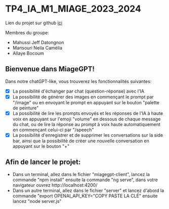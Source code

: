 # TP4_IA_M1_MIAGE_2023_2024

Lien du projet sur github [ici](https://github.com/neilamans/TP4_IA_M1_MIAGE_2023_2024)

Membres du groupe: 
- Mahussi Jeff Datongnon
- Mansouri Neila Camélia
- Allaye Bocoum
  
## Bienvenue dans MiageGPT!
Dans notre chatGPT-like, vous trouverez les fonctionnalités suivantes:
- [x] La possibilité d'échanger par chat (question-réponse) avec l'IA
- [x] La possibilité de générer des images en commençant le prompt par "/image" ou en envoyant le prompt en appuyant sur le bouton "palette de peinture"
- [x] La possibilité de lire les prompts envoyés et les réponses de l'IA à haute voix en appuyant sur l'emoji "volume" en dessous de chaque message du chat, ou de lire la réponse au prompt à voix haute automatiquement en commençant celui-ci par "/speech"
- [x] La possibilité d'enregistrer et de supprimer les conversations sur la side bar, ainsi que la possibilité de créer une nouvelle conversation en appuyant sur le bouton "+"

## Afin de lancer le projet:
- Dans un terminal, allez dans le fichier "miagegpt-client", lancez la commande "npm install" ensuite la commande "ng serve", dans votre navigateur ouvrez http://localhost:4200/
- Dans un autre terminal, allez dans le fichier "server" et lancez d'abord la commande "export OPENAI_API_KEY="COPY PASTE LA CLÉ" ensuite lancez "node server.js"

